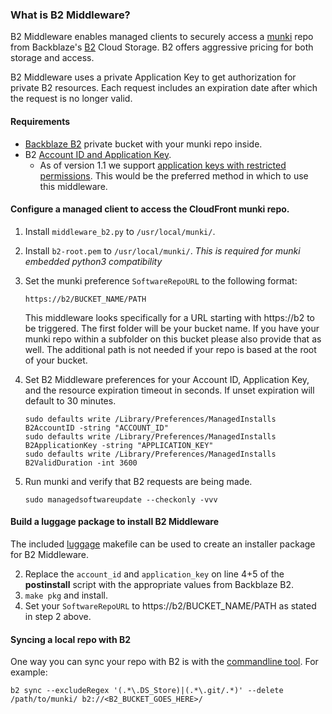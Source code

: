 ### What is B2 Middleware?
B2 Middleware enables managed clients to securely access a [munki][0] repo from Backblaze's [B2][1] Cloud Storage. B2 offers aggressive pricing for both storage and access.

B2 Middleware uses a private Application Key to get authorization for private B2 resources. Each request includes an expiration date after which the request is no longer valid.

#### Requirements
* [Backblaze B2][1] private bucket with your munki repo inside.
* B2 [Account ID and Application Key][2].
    * As of version 1.1 we support [application keys with restricted permissions][5]. This would be the preferred method in which to use this middleware.

#### Configure a managed client to access the CloudFront munki repo.
1. Install ```middleware_b2.py``` to ```/usr/local/munki/```.
2. Install ```b2-root.pem``` to ```/usr/local/munki/```. *This is required for munki embedded python3 compatibility*
3. Set the munki preference ```SoftwareRepoURL``` to the following format:

    ```
    https://b2/BUCKET_NAME/PATH
    ```
    This middleware looks specifically for a URL starting with https://b2 to be triggered.  The first folder will be your bucket name.  If you have your munki repo within a subfolder on this bucket please also provide that as well.  The additional path is not needed if your repo is based at the root of your bucket.
4. Set B2 Middleware preferences for your Account ID, Application Key, and the resource expiration timeout in seconds. If unset expiration will default to 30 minutes.

    ```
    sudo defaults write /Library/Preferences/ManagedInstalls B2AccountID -string "ACCOUNT_ID"
    sudo defaults write /Library/Preferences/ManagedInstalls B2ApplicationKey -string "APPLICATION_KEY"
    sudo defaults write /Library/Preferences/ManagedInstalls B2ValidDuration -int 3600
    ```
5. Run munki and verify that B2 requests are being made.

    ```
    sudo managedsoftwareupdate --checkonly -vvv
    ```


#### Build a luggage package to install B2 Middleware
The included [luggage][3] makefile can be used to create an installer package for B2 Middleware.

2. Replace the `account_id` and `application_key` on line 4+5 of the **postinstall** script with the appropriate values from Backblaze B2.
3. ```make pkg``` and install.
4. Set your ```SoftwareRepoURL``` to https://b2/BUCKET_NAME/PATH as stated in step 2 above.

#### Syncing a local repo with B2
One way you can sync your repo with B2 is with the [commandline tool][4]. For example:

```
b2 sync --excludeRegex '(.*\.DS_Store)|(.*\.git/.*)' --delete /path/to/munki/ b2://<B2_BUCKET_GOES_HERE>/
  ```

[0]: https://github.com/munki/munki
[1]: https://www.backblaze.com/b2/cloud-storage.html
[2]: https://help.backblaze.com/hc/en-us/articles/224991568-Where-can-I-find-my-Account-ID-and-Application-Key-
[3]:https://github.com/unixorn/luggage
[4]:https://www.backblaze.com/b2/docs/quick_command_line.html
[5]:https://www.backblaze.com/b2/docs/application_keys.html
